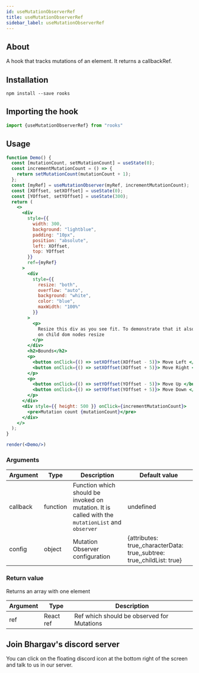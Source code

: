 ```yaml
---
id: useMutationObserverRef
title: useMutationObserverRef
sidebar_label: useMutationObserverRef
---
```


    

## About

A hook that tracks mutations of an element. It returns a callbackRef.

## Installation

    npm install --save rooks

## Importing the hook

```javascript
import {useMutationObserverRef} from "rooks"
```

## Usage

```jsx
function Demo() {
  const [mutationCount, setMutationCount] = useState(0);
  const incrementMutationCount = () => {
    return setMutationCount(mutationCount + 1);
  };
  const [myRef] = useMutationObserver(myRef, incrementMutationCount);
  const [XOffset, setXOffset] = useState(0);
  const [YOffset, setYOffset] = useState(300);
  return (
    <>
      <div
        style={{
          width: 300,
          background: "lightblue",
          padding: "10px",
          position: "absolute",
          left: XOffset,
          top: YOffset
        }}
        ref={myRef}
      >
        <div
          style={{
            resize: "both",
            overflow: "auto",
            background: "white",
            color: "blue",
            maxWidth: "100%"
          }}
        >
          <p>
            Resize this div as you see fit. To demonstrate that it also updates
            on child dom nodes resize
          </p>
        </div>
        <h2>Bounds</h2>
        <p>
          <button onClick={() => setXOffset(XOffset - 5)}> Move Left </button>
          <button onClick={() => setXOffset(XOffset + 5)}> Move Right </button>
        </p>
        <p>
          <button onClick={() => setYOffset(YOffset - 5)}> Move Up </button>
          <button onClick={() => setYOffset(YOffset + 5)}> Move Down </button>
        </p>
      </div>
      <div style={{ height: 500 }} onClick={incrementMutationCount}>
        <pre>Mutation count {mutationCount}</pre>
      </div>
    </>
  );
}

render(<Demo/>)
```

### Arguments

| Argument | Type     | Description                                                                                       | Default value                                                           |
| -------- | -------- | ------------------------------------------------------------------------------------------------- | ----------------------------------------------------------------------- |
| callback | function | Function which should be invoked on mutation. It is called with the `mutationList` and `observer` | undefined                                                               |
| config   | object   | Mutation Observer configuration                                                                   | {attributes: true,,characterData: true,,subtree: true,,childList: true} |

### Return value

Returns an array with one element

| Argument | Type      | Description                                |
| -------- | --------- | ------------------------------------------ |
| ref      | React ref | Ref which should be observed for Mutations |


## Join Bhargav's discord server
You can click on the floating discord icon at the bottom right of the screen and talk to us in our server.

